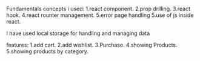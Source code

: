 
Fundamentals concepts i used:
1.react component.
2.prop drilling.
3.react hook.
4.react rounter management.
5.error page handling
5.use of js inside react.

I have used local storage  for handling and managing data

features:
1.add cart.
2.add wishlist.
3.Purchase.
4.showing Products.
5.showing products by category.